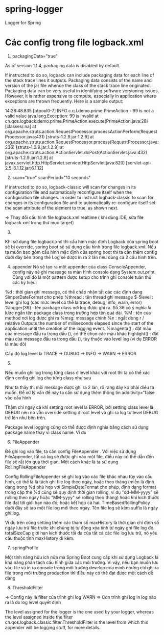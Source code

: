 # spring-logger
Logger for Spring

# Các config trong file logback.xml

1. packagingData="true"

As of version 1.1.4, packaging data is disabled by default.

If instructed to do so, logback can include packaging data for each line of the stack trace lines it outputs. Packaging data consists of the name and version of the jar file whence the class of the stack trace line originated. Packaging data can be very useful in identifying software versioning issues. However, it is rather expensive to compute, especially in application where exceptions are thrown frequently. Here is a sample output:

14:28:48.835 [btpool0-7] INFO  c.q.l.demo.prime.PrimeAction - 99 is not a valid value
java.lang.Exception: 99 is invalid
  at ch.qos.logback.demo.prime.PrimeAction.execute(PrimeAction.java:28) [classes/:na]
  at org.apache.struts.action.RequestProcessor.processActionPerform(RequestProcessor.java:431) [struts-1.2.9.jar:1.2.9]
  at org.apache.struts.action.RequestProcessor.process(RequestProcessor.java:236) [struts-1.2.9.jar:1.2.9]
  at org.apache.struts.action.ActionServlet.doPost(ActionServlet.java:432) [struts-1.2.9.jar:1.2.9]
  at javax.servlet.http.HttpServlet.service(HttpServlet.java:820) [servlet-api-2.5-6.1.12.jar:6.1.12]

2. scan="true" scanPeriod="10 seconds"

If instructed to do so, logback-classic will scan for changes in its configuration file and automatically reconfigure itself when the configuration file changes. In order to instruct logback-classic to scan for changes in its configuration file and to automatically re-configure itself set the scan attribute of the <configuration> element to true, as shown next.

=> Thay đổi cấu hình file logback.xml realtime ( khi dùng IDE, sửa file logback.xml trong thư mục target)

3. <include resource="org/springframework/boot/logging/logback/base.xml"/>

Khi sử dụng file logback.xml thì cấu hình mặc định Logback của spring boot sẽ bị override, spring boot sẽ sử dụng cấu hình trong file logback.xml. Nếu ta muốn bao gồm cấu hình mặc định của spring boot thì ta cần thêm config dưới đây bên trong thẻ <configuration>
Log sẽ được in ra 2 lần nếu dùng cả 2 cấu hình trên.

4. appender
Nó sẽ tạo ra một appender của class ConsoleAppender, config này sẽ ghi message ra màn hình console dạng System.out.print. Cùng với đó là một pattern được setup cho trình ghi console tuân thủ các ký hiệu:

%d : thời gian ghi message, có thể chấp nhận tất các các định dạng SimperDateFormat cho phép
%thread : tên thread ghi message
$-5level : level ghi log (các mức level có thể là trace, debug, info, warn, error)
%logger{36} : tên package class nơi log được ghi ra. Số 36 có ý nghĩa là lược ngắn tên package class trong trường hợp tên quá dài.
%M : tên của method nơi log được ghi ra
%msg: message chính
%n : ngắt dòng
r / relative	Outputs the number of milliseconds elapsed since the start of the application until the creation of the logging event.
%magenta() : đặt màu của message đầu ra trong dấu (), có thể chọn các màu khác
highlight() : đặt màu của message đầu ra trong dấu (), tùy thuộc vào level log (ví dụ ERROR là màu đỏ)

Cấp độ log level là TRACE -> DUBUG -> INFO -> WARN -> ERROR.

5.

Nếu muốn ghi log trong từng class ở level khác với root thì ta có thể xác định config ghi log cho từng class như sau

<logger name="com.lankydan.service.MyServiceImpl" level="debug">
  <appender-ref ref="STDOUT" />
</logger> 

Như ta thấy thì mỗi message được ghi ra 2 lần, rõ ràng đây ko phải điều ta muốn. Để xử lý vấn đề này ta cần sử dụng thêm thông tin additivity="false vào cấu hình

<logger name="com.lankydan.service.MyServiceImpl" additivity="false" level="debug">
  <appender-ref ref="STDOUT" />
</logger>

Thậm chí ngay cả khi setting root level là ERROR, bởi setting class level là DEBUG nên nó vẫn override setting ở root level và ghi ra log từ level DEBUG trở lên như bên trên.

Package level logging cũng có thể được định nghĩa bằng cách sử dụng package name thay vì class name. Ví dụ

<logger name="com.lankydan.service" additivity="false" level="debug">
  <appender-ref ref="STDOUT" />
</logger> 

6. FileAppender

Để ghi log vào file, ta cần config FileAppender . Với việc sử dụng FileAppender, tất cả log sẽ được ghi vào một file, điều này có thể dẫn đến file sẽ rất lớn qua thời gian. Một cách khác là ta sử dụng RollingFileAppender

Config RollingFileAppender sẽ ghi log vào các file khác nhau tùy vào cấu hình, có thể là là tách ghi file log theo ngày, hoặc theo tháng (miễn là định dạng trong %d phù hợp với SimpleDateFormat cho phép, định dạng format trong cặp thẻ %d cũng sẽ quy định thời gian rolling, ví dụ "dd-MM-yyyy" sẽ rolling theo ngày hoặc "MM-yyyy" sẽ rolling theo tháng) hoặc khi kích thước file đạt tới giới hạn nào đó, hoặc kết hợp cả hai.
TimeBasedRollingPolicy dưới đây sẽ tạo một file log mới theo ngày. Tên file log sẽ kèm suffix là ngày ghi log.

Ví dụ trên cũng setting thêm các tham số maxHistory là thời gian chỉ định số ngày lưu trữ file trước khi chúng bị tự động xóa tính từ ngày ghi file log đó. totalSizeCap giới hạn kích thước tối đa của tất cả các file log lưu trữ, nó yêu cầu thuộc tính maxHistory đi kèm.

7. springProfile

Một tính năng hữu ích nữa mà Spring Boot cung cấp khi sử dụng Logback là khả năng phân tách cấu hình giữa các môi trường. Vì vậy, nếu bạn muốn lưu vào file và in ra console trong môi trường develop của mình nhưng chỉ ghi ra file trong môi trường production thì điều này có thể đạt được một cách dễ dàng
<?xml version="1.0" encoding="UTF-8"?>
<configuration>

  <!-- config for STDOUT and SAVE-TO-FILE -->

  <springProfile name="dev">
    <root level="info">
      <appender-ref ref="STDOUT"/>
      <appender-ref ref="SAVE-TO-FILE"/>
    </root>
    <logger name="com.lankydan.service.MyServiceImpl" additivity="false" level="debug">
      <appender-ref ref="STDOUT"/>
      <appender-ref ref="SAVE-TO-FILE"/>
    </logger>
  </springProfile>

  <springProfile name="prod">
    <root level="info">
      <appender-ref ref="SAVE-TO-FILE"/>
    </root>
    <logger name="com.lankydan.service.MyServiceImpl" additivity="false" level="error">
      <appender-ref ref="SAVE-TO-FILE"/>
    </logger>
  </springProfile>

</configuration>    

8. ThresholdFilter

=> Config này là filter của trình ghi log 
<filter class="ch.qos.logback.classic.filter.ThresholdFilter">
      <level>WARN</level>
</filter>
=> Còn trình ghi log in log nào ra là do log level quyết định
    
    

The level assigned for the logger is the one used by your logger, whereas the level assigned inside the filter ch.qos.logback.classic.filter.ThresholdFilter is the level from which this appender will be logging stuff, for more details.

